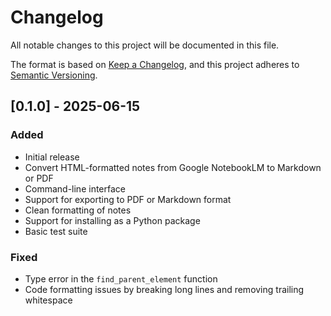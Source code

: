 # Changelog

All notable changes to this project will be documented in this file.

The format is based on [Keep a Changelog](https://keepachangelog.com/en/1.0.0/),
and this project adheres to [Semantic Versioning](https://semver.org/spec/v2.0.0.html).

## [0.1.0] - 2025-06-15

### Added

- Initial release
- Convert HTML-formatted notes from Google NotebookLM to Markdown or PDF
- Command-line interface
- Support for exporting to PDF or Markdown format
- Clean formatting of notes
- Support for installing as a Python package
- Basic test suite

### Fixed

- Type error in the `find_parent_element` function
- Code formatting issues by breaking long lines and removing trailing whitespace
